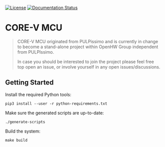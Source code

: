 [![License](https://img.shields.io/badge/License-Apache%202.0-blue.svg)](https://opensource.org/licenses/Apache-2.0)
[![Documentation Status](https://readthedocs.org/projects/core-v-mcu/badge/?version=latest)](https://core-v-mcu.readthedocs.io/en/latest/?badge=latest)

# CORE-V MCU

> CORE-V MCU originated from PULPissimo and is currently in change to become a
> stand-alone project within OpenHW Group independent from PULPIssimo.
>
> In case you should be interested to join the project please feel free top open
> an issue, or involve yourself in any open issues/discussions.

## Getting Started

Install the required Python tools:

```
pip3 install --user -r python-requirements.txt
```

Make sure the generated scripts are up-to-date:

```
./generate-scripts
```

Build the system:

```
make build
```
